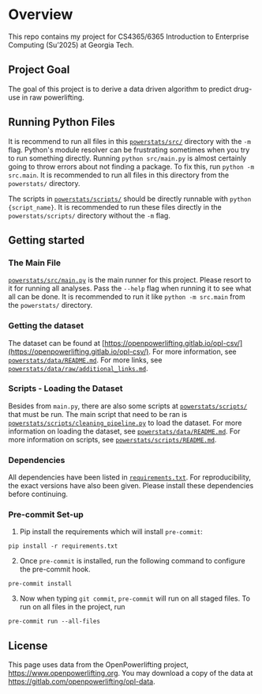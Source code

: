 # Overview

This repo contains my project for CS4365/6365 Introduction to Enterprise Computing (Su’2025) at Georgia Tech.

## Project Goal

The goal of this project is to derive a data driven algorithm to predict drug-use in raw powerlifting.

## Running Python Files

It is recommend to run all files in this [`powerstats/src/`](./src/) directory with the `-m` flag. Python's module resolver can be frustrating sometimes when you try to run something directly. Running `python src/main.py` is almost certainly going to throw errors about not finding a package. To fix this, run `python -m src.main`. It is recommended to run all files in this directory from the `powerstats/` directory.

The scripts in [`powerstats/scripts/`](./scripts/) should be directly runnable with `python {script_name}`. It is recommended to run these files directly in the `powerstats/scripts/` directory without the `-m` flag.

## Getting started

### The Main File
[`powerstats/src/main.py`](./src/main.py) is the main runner for this project. Please resort to it for running all analyses. Pass the `--help` flag when running it to see what all can be done. It is recommended to run it like `python -m src.main` from the `powerstats/` directory.

### Getting the dataset
The dataset can be found at [https://openpowerlifting.gitlab.io/opl-csv/](https://openpowerlifting.gitlab.io/opl-csv/). For more information, see [`powerstats/data/README.md`](./data/README.md). For more links, see [`powerstats/data/raw/additional_links.md`](./data/raw/additional_links.md).

### Scripts - Loading the Dataset
Besides from `main.py`, there are also some scripts at [`powerstats/scripts/`](./scripts/) that must be run. The main script that need to be ran is [`powerstats/scripts/cleaning_pipeline.py`](./scripts/cleaning_pipeline.py) to load the dataset. For more information on loading the dataset, see [`powerstats/data/README.md`](./data/README.md). For more information on scripts, see [`powerstats/scripts/README.md`](./scripts/README.md).


### Dependencies
All dependencies have been listed in [`requirements.txt`](./requirements.txt). For reproducibility, the exact versions have also been given. Please install these dependencies before continuing.

### Pre-commit Set-up

1) Pip install the requirements which will install `pre-commit`:
```
pip install -r requirements.txt
```

2) Once `pre-commit` is installed, run the following command to configure the pre-commit hook.
```
pre-commit install
```

3) Now when typing `git commit`, `pre-commit` will run on all staged files. To run on all files in the project, run
```
pre-commit run --all-files
```

## License

This page uses data from the OpenPowerlifting project, https://www.openpowerlifting.org.
You may download a copy of the data at https://gitlab.com/openpowerlifting/opl-data.
